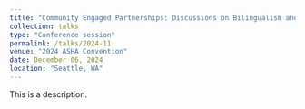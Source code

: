 ```yaml
---
title: "Community Engaged Partnerships: Discussions on Bilingualism and Re-imagined Language Futures in Spanish- and Chinese-speaking Communities"
collection: talks
type: "Conference session"
permalink: /talks/2024-11
venue: "2024 ASHA Convention"
date: December 06, 2024
location: "Seattle, WA"
---
```


This is a description.
